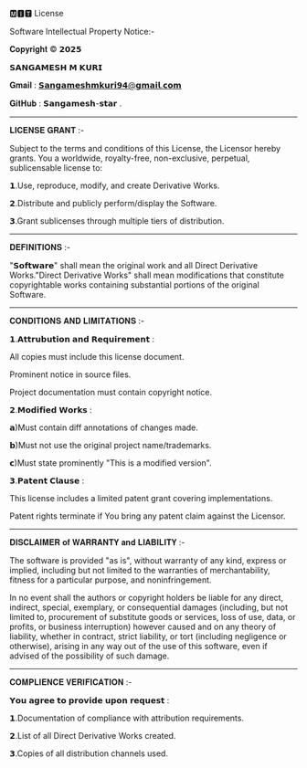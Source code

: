 🅼︎🅸︎🆃︎ License

Software Intellectual Property Notice:-

𝐂𝐨𝐩𝐲𝐫𝐢𝐠𝐡𝐭 © 
𝟮𝟬𝟮𝟱

𝗦𝗔𝗡𝗚𝗔𝗠𝗘𝗦𝗛 𝗠 𝗞𝗨𝗥𝗜

𝐆𝐦𝐚𝐢𝐥  :
𝗦𝗮𝗻𝗴𝗮𝗺𝗲𝘀𝗵𝗺𝗸𝘂𝗿𝗶𝟵𝟰@𝗴𝗺𝗮𝗶𝗹.𝗰𝗼𝗺

𝐆𝐢𝐭𝐇𝐮𝐛 : 𝗦𝗮𝗻𝗴𝗮𝗺𝗲𝘀𝗵-𝘀𝘁𝗮𝗿 .

----

𝐋𝐈𝐂𝐄𝐍𝐒𝐄 𝐆𝐑𝐀𝐍𝐓 :-

Subject to the terms and conditions of this License, the Licensor hereby grants. You a worldwide, royalty-free, non-exclusive, perpetual, sublicensable license
to:

𝟭.Use, reproduce, modify, and create Derivative Works.


𝟮.Distribute and publicly perform/display the Software.


𝟯.Grant sublicenses through multiple tiers of distribution.

----

𝐃𝐄𝐅𝐈𝐍𝐈𝐓𝐈𝐎𝐍𝐒 :-

"𝗦𝗼𝗳𝘁𝘄𝗮𝗿𝗲" shall mean the original work and all Direct Derivative Works."Direct Derivative Works" shall mean modifications that constitute copyrightable works containing substantial portions of the original Software.

-----


𝐂𝐎𝐍𝐃𝐈𝐓𝐈𝐎𝐍𝐒 𝐀𝐍𝐃 𝐋𝐈𝐌𝐈𝐓𝐀𝐓𝐈𝐎𝐍𝐒 :-

𝟭.𝗔𝘁𝘁𝗿𝘂𝗯𝘂𝘁𝗶𝗼𝗻 𝗮𝗻𝗱 𝗥𝗲𝗾𝘂𝗶𝗿𝗲𝗺𝗲𝗻𝘁 :

All copies must include this license document.

Prominent notice in source files.

Project documentation must contain copyright notice.



𝟮.𝗠𝗼𝗱𝗶𝗳𝗶𝗲𝗱 𝗪𝗼𝗿𝗸𝘀 :

𝗮)Must contain diff annotations of changes made.

𝗯)Must not use the original project name/trademarks.

𝗰)Must state prominently "This is a modified version".



𝟯.𝗣𝗮𝘁𝗲𝗻𝘁 𝗖𝗹𝗮𝘂𝘀𝗲 :

This license includes a limited patent grant covering implementations.

Patent rights terminate if You bring any patent claim against the Licensor.

-----

𝐃𝐈𝐒𝐂𝐋𝐀𝐈𝐌𝐄𝐑 𝐨𝐟 𝐖𝐀𝐑𝐑𝐀𝐍𝐓𝐘 𝐚𝐧𝐝 𝐋𝐈𝐀𝐁𝐈𝐋𝐈𝐓𝐘 :-

The software is provided "as is", without warranty of any kind, express or implied, including but not limited to the warranties of merchantability, fitness for a particular purpose, and noninfringement.

In no event shall the authors or copyright holders be liable for any direct, indirect, special, exemplary, or consequential damages (including, but not limited to, procurement of substitute goods or services, loss of use, data, or profits, or business interruption) however caused and on any theory of liability, whether in contract, strict liability, or tort (including negligence or otherwise), arising in any way out of the use of this software, even if advised of the possibility of such damage.

-----


𝐂𝐎𝐌𝐏𝐋𝐈𝐄𝐍𝐂𝐄 𝐕𝐄𝐑𝐈𝐅𝐈𝐂𝐀𝐓𝐈𝐎𝐍 :-

𝗬𝗼𝘂 𝗮𝗴𝗿𝗲𝗲 𝘁𝗼 𝗽𝗿𝗼𝘃𝗶𝗱𝗲 𝘂𝗽𝗼𝗻 𝗿𝗲𝗾𝘂𝗲𝘀𝘁 :

𝟭.Documentation of compliance with attribution requirements.


𝟮.List of all Direct Derivative Works created.


𝟯.Copies of all distribution channels used.

